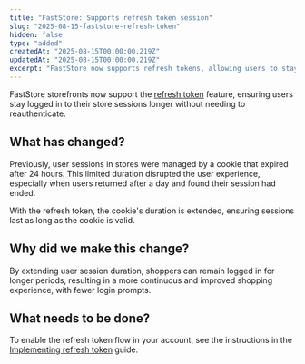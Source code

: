 ```yaml
---
title: "FastStore: Supports refresh token session"
slug: "2025-08-15-faststore-refresh-token"
hidden: false
type: "added"
createdAt: "2025-08-15T00:00:00.219Z"
updatedAt: "2025-08-15T00:00:00.219Z"
excerpt: "FastStore now supports refresh tokens, allowing users to stay logged in longer without re-authenticating, improving the shopping experience."
---
```


FastStore storefronts now support the [refresh token](https://developers.vtex.com/docs/guides/refresh-token-flow-for-headless-implementations) feature, ensuring users stay logged in to their store sessions longer without needing to reauthenticate.

## What has changed?

Previously, user sessions in stores were managed by a cookie that expired after 24 hours. This limited duration disrupted the user experience, especially when users returned after a day and found their session had ended.

With the refresh token, the cookie's duration is extended, ensuring sessions last as long as the cookie is valid.

## Why did we make this change?

By extending user session duration, shoppers can remain logged in for longer periods, resulting in a more continuous and improved shopping experience, with fewer login prompts.

## What needs to be done?

To enable the refresh token flow in your account, see the instructions in the [Implementing refresh token](/tbd) guide.
